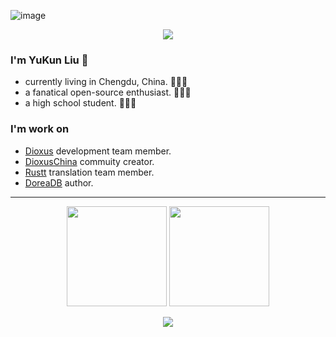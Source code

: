 ![image](https://github.com/halfrost/halfrost/blob/master/icons/header_.png)

<p align="center">
<img src="https://readme-typing-svg.herokuapp.com?size=18&duration=6000&lines=Rust+%7C+Python+%7C+PHP+%7C+Go+Developer"></img>
</p>

### I'm YuKun Liu 🔫

* currently living in Chengdu, China. 🌱🌱🌱
* a fanatical open-source enthusiast. 🚀🚀🚀
* a high school student. 💯💯💯

### 

### I'm work on

* [Dioxus](https://dioxuslabs.com) development team member.
* [DioxusChina](http://www.dioxus.cn) commuity creator.
* [Rustt](https://rustt.org) translation team member.
* [DoreaDB](https://dorea.mrxzx.info) author.

---

<p align="center">
  <img height="160" src="https://github-readme-stats.vercel.app/api/top-langs/?username=mrxiaozhuox&theme=react&hide=html,css,dockerfile,shell,ejs,stylus&count_private=true&show_icons=true&hide_border=true&layout=compact"/>
  
  <img height="160" src="https://github-readme-stats.vercel.app/api?username=mrxiaozhuox&count_private=true&show_icons=true&theme=react&include_all_commits=true&hide_border=true"/>
</p>
<p align="center">
<img src="https://activity-graph.herokuapp.com/graph?username=mrxiaozhuox&theme=github"/>
</p>
